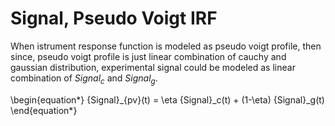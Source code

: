 # Signal, Pseudo Voigt IRF

When istrument response function is modeled as pseudo voigt profile, then since, pseudo voigt profile is just linear combination of cauchy and gaussian distribution, experimental signal could be modeled as linear combination of ${Signal}_c$ and ${Signal}_g$.

\begin{equation*}
{Signal}_{pv}(t) = \eta {Signal}_c(t) + (1-\eta) {Signal}_g(t)
\end{equation*}
